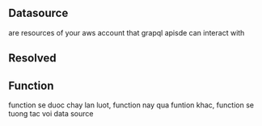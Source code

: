 ## Datasource
are resources of your aws account that grapql apisde can interact with
## Resolved
## Function
function se duoc chay lan luot, function nay qua funtion khac, function se tuong tac voi data source
